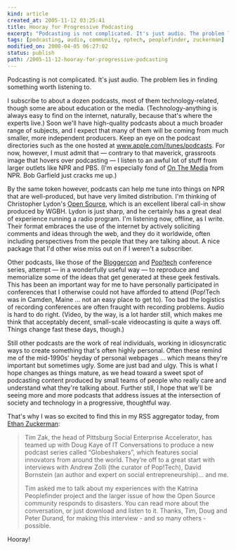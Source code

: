 ```yaml
--- 
kind: article
created_at: 2005-11-12 03:25:41
title: Hooray for Progressive Podcasting
excerpt: "Podcasting is not complicated. It's just audio. The problem lies in finding something worth listening to."
tags: [podcasting, audio, community, nptech, peoplefinder, zuckerman]
modified_on: 2008-04-05 06:27:02
status: publish 
path: /2005-11-12-hooray-for-progressive-podcasting
---
```


<p>Podcasting is not complicated. It's just audio. The problem lies in finding something worth listening to. 
</p>
<p>I subscribe to about a dozen podcasts, most of them technology-related, though some are about education or the media. (Technology-anything is always easy to find on the internet, naturally, because that's where the experts live.) Soon we'll have high-quality podcasts about a much broader range of subjects, and I expect that many of them will be coming from much smaller, more independent producers. Keep an eye on the podcast directories such as the one hosted at <a href="http://www.apple.com/itunes/podcasts/">www.apple.com/itunes/podcasts</a>. For now, however, I must admit that &mdash; contrary to that maverick, grassroots image that hovers over podcasting &mdash; I listen to an awful lot of stuff from larger outlets like NPR and PBS. (I'm especially fond of <a href="http://www.onthemedia.org/">On The Media</a> from NPR. Bob Garfield just cracks me up.)
</p>
<p>By the same token however, podcasts can help me tune into things on NPR that are well-produced, but have very limited distribution. I'm thinking of Christopher Lydon's <a href="http://www.radioopensource.org/">Open Source</a>, which is an excellent liberal call-in show produced by WGBH. Lydon is just sharp, and he certainly has a great deal of experience running a radio program. I'm listening now, offline, as I write. Their format embraces the use of the internet by actively soliciting comments and ideas through the web, and they do it worldwide, often including perspectives from the people that they are talking about. A nice package that I'd other wise miss out on if I weren't a subscriber.   
</p>
<p>Other podcasts, like those of the <a href="http://www.itconversations.com/series/bloggercon2004.html">Bloggercon</a> and <a href="http://www.poptech.org/">Pop!tech</a> conference series, attempt &mdash; in a wonderfully useful way &mdash; to reproduce and memorialize some of the ideas that get generated at these geek festivals. This has been an important way for me to have personally participated in conferences that I otherwise could not have afforded to attend (Pop!Tech was in Camden, Maine ... not an easy place to get to). Too bad the logistics of recording conferences are often fraught with recording problems. Audio is hard to do right. (Video, by the way, is a lot harder still, which makes me think that acceptably decent, small-scale videocasting is quite a ways off. Things change fast these days, though.)
</p>
<p>Still other podcasts are the work of real individuals, working in idiosyncratic ways to create something that's often highly personal. Often these remind me of the mid-1990s' heyday of personal webpages ... which means they're important but sometimes ugly. Some are just bad and ulgy. This is what I hope changes as things mature, as we head toward a sweet spot of podcasting content produced by small teams of people who really care and understand what they're talking about. Further still, I hope that we'll be seeing more and more podcasts that address issues at the intersection of society and technology in a progressive, thoughtful way. 
</p>
<p>That's why I was so excited to find this in my RSS aggregator today, from <a href="http://www.ethanzuckerman.com">Ethan Zuckerman</a>: 
</p>
<blockquote class="large"><p>Tim Zak, the head of Pittsburg Social Enterprise Accelerator, has teamed up with Doug Kaye of IT Conversations to produce a new podcast series called &ldquo;Globeshakers&rdquo;, which features social innovators from around the world. They&rsquo;re off to a great start with interviews with Andrew Zolli (the curator of Pop!Tech), David Bornstein (an author and expert on social entrepreneurship)&#8230; and me.</p>

<p>Tim asked me to talk about my experiences with the Katrina Peoplefinder project and the larger issue of how the Open Source community responds to disasters. You can read more about the conversation, or just download and listen to it. Thanks, Tim, Doug and Peter Durand, for making this interview - and so many others - possible.</p> </blockquote>

<p>Hooray!</p>
